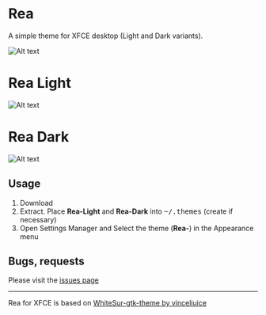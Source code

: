 # Rea
A simple theme for XFCE desktop (Light and Dark variants).

![Alt text](https://imgur.com/sbtz5vo.png?raw=true)









# Rea Light

![Alt text](https://imgur.com/gILkgwn.png?raw=true)






# Rea Dark

![Alt text](https://imgur.com/tcryDT2.png?raw=true)





## Usage
1. Download
2. Extract. Place **Rea-Light** and **Rea-Dark** into <kbd>~/.themes</kbd> (create if necessary)
3. Open Settings Manager and Select the theme (**Rea-**) in the Appearance menu


## Bugs, requests

Please visit the <a href="https://github.com/mkole/XFCE/issues">issues page</a>

<hr></hr>




Rea for XFCE is based on <a href="https://github.com/vinceliuice/WhiteSur-gtk-theme">WhiteSur-gtk-theme by vinceliuice</a>
